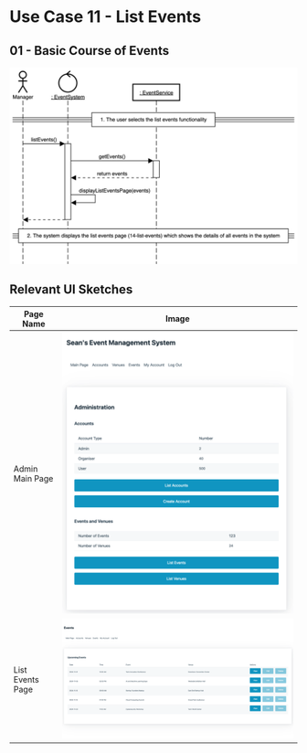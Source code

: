 # Use Case 11 - List Events

## 01 - Basic Course of Events

![List Events - Basic Course of Events](/02-analysis-solution/usecases/images/11-list-events-basic.png)

## Relevant UI Sketches
| Page Name | Image |
|----|------|
| Admin Main Page | ![Admin Main Page](/01-requirements-solution/uisketches/01-main-admin.png) |
| List Events Page | ![List Events Page](/01-requirements-solution/uisketches/14-list-events.png) |
